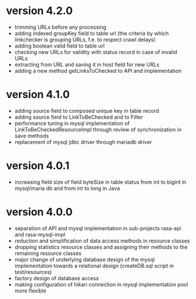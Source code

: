 # version 4.2.0
- trimming URLs before any processing
- adding indexed groupKey field to table url (the criteria by which linkchecker is grouping URLs, f.e. to respect crawl delays)
- adding boolean valid field to table url
- checking new URLs for validity with status record in case of invalid URLs
- extracting from URL and saving it in host field for new URLs  
- adding a new method getLinksToChecked to API and implementation

# version 4.1.0
- adding source field to composed unique key in table record
- adding source field to LinkToBeChecked and to Filter
- performance tuning in mysql implementation of LinkToBeCheckedResourceImpl through review of synchronization in save methods
- replacement of mysql jdbc driver through mariadb driver

# version 4.0.1
- increasing field size of field byteSize in table status from int to bigint in mysql/maria db and from int to long in Java

# version 4.0.0
- separation of API and mysql implementation in sub-projects rasa-api and rasa-mysql-impl
- reduction and simplification of data access methods in resource classes
- dropping statistics resource classes and assigning their methods to the remaining resource classes
- major change of underlying database design of the mysql implementation towards a relational design (createDB.sql script in test/resources)
- factory design of database access
- making configuration of hikari connection in mysql implementation pool more flexible    